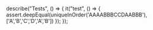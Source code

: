 describe("Tests", () => {
  it("test", () => {
    assert.deepEqual(uniqueInOrder('AAAABBBCCDAABBB'), ['A','B','C','D','A','B'])
  });
});
